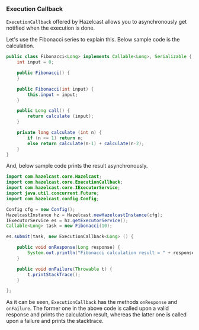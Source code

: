


### Execution Callback

`ExecutionCallback` offered by Hazelcast allows you to asynchronously get notified when the execution is done. 

Let's use the Fibonacci series to explain this. Below sample code is the calculation.

```java
public class Fibonacci<Long> implements Callable<Long>, Serializable {
    int input = 0;

    public Fibonacci() {
    }

    public Fibonacci(int input) {
        this.input = input;
    }

    public Long call() {
        return calculate (input);
    }

    private long calculate (int n) {
        if (n <= 1) return n;
        else return calculate(n-1) + calculate(n-2);
    }
}
```

And, below sample code prints the result asynchronously.


```java
import com.hazelcast.core.Hazelcast;
import com.hazelcast.core.ExecutionCallback;
import com.hazelcast.core.IExecutorService;
import java.util.concurrent.Future;
import com.hazelcast.config.Config;

Config cfg = new Config();
HazelcastInstance hz = Hazelcast.newHazelcastInstance(cfg);
IExecutorService es = hz.getExecutorService();
Callable<Long> task = new Fibonacci(10);

es.submit(task, new ExecutionCallback<Long> () {

    public void onResponse(Long response) {
        System.out.println("Fibonacci calculation result = " + response);
    }

    public void onFailure(Throwable t) {
        t.printStackTrace();
    }

};
```

As it can be seen, `ExecutionCallback` has the methods `onResponse` and `onFailure`. The former one in the above code is called upon a valid response and prints the calculation result, whereas the latter one is called upon a failure and prints the stacktrace.


